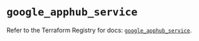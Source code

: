 # `google_apphub_service`

Refer to the Terraform Registry for docs: [`google_apphub_service`](https://registry.terraform.io/providers/hashicorp/google/5.29.0/docs/resources/apphub_service).
